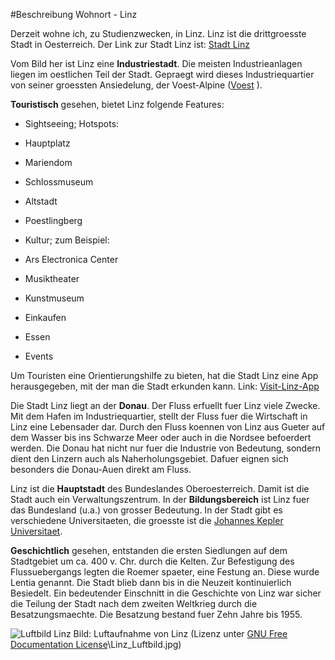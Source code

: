 #Beschreibung Wohnort - Linz

Derzeit wohne ich, zu Studienzwecken, in Linz\. Linz ist die drittgroesste Stadt in Oesterreich\. 
Der Link zur Stadt Linz ist: [Stadt Linz](http://www.linz.at)

Vom Bild her ist Linz eine **Industriestadt**\. Die meisten Industrieanlagen liegen im oestlichen Teil der Stadt\. Gepraegt wird dieses Industriequartier von seiner groessten Ansiedelung, der Voest-Alpine \([Voest](http://www.voestalpine.com/group/de/) \)\.

**Touristisch** gesehen, bietet Linz folgende Features:

*   Sightseeing; Hotspots:  

  *   Hauptplatz  

  *   Mariendom

  *   Schlossmuseum

  *   Altstadt

  *   Poestlingberg

*   Kultur; zum Beispiel:

  *   Ars Electronica Center

  *   Musiktheater

  *   Kunstmuseum

*   Einkaufen

*   Essen

*   Events


Um Touristen eine Orientierungshilfe zu bieten, hat die Stadt Linz eine App herausgegeben, mit der man die Stadt erkunden kann\. Link: [Visit-Linz-App]( https://www.linztourismus.at/freizeit/linz-entdecken/linz-inspiriert/app/)

Die Stadt Linz liegt an der **Donau**\. Der Fluss erfuellt fuer Linz viele Zwecke\. Mit dem Hafen im Industriequartier, stellt der Fluss fuer die Wirtschaft in Linz eine Lebensader dar\. Durch den Fluss koennen von Linz aus Gueter auf dem Wasser bis ins Schwarze Meer oder auch in die Nordsee befoerdert werden\. Die Donau hat nicht nur fuer die Industrie von Bedeutung, sondern dient den Linzern auch als Naherholungsgebiet\. Dafuer eignen sich besonders die Donau-Auen direkt am Fluss\. 

Linz ist die **Hauptstadt** des Bundeslandes Oberoesterreich\. Damit ist die Stadt auch ein Verwaltungszentrum\. In der **Bildungsbereich** ist Linz fuer das Bundesland (u\.a\.) von grosser Bedeutung\. In der Stadt gibt es verschiedene Universitaeten, die groesste ist die [Johannes Kepler Universitaet](http://www.jku.at)\.

**Geschichtlich** gesehen, entstanden die ersten Siedlungen auf dem Stadtgebiet um ca\. 400 v\. Chr\. durch die Kelten\. Zur Befestigung des Flussuebergangs legten die Roemer spaeter, eine Festung an\. Diese wurde Lentia genannt\. Die Stadt blieb dann bis in die Neuzeit kontinuierlich Besiedelt\. Ein bedeutender Einschnitt in die Geschichte von Linz war sicher die Teilung der Stadt nach dem zweiten Weltkrieg durch die Besatzungsmaechte\. Die Besatzung bestand fuer Zehn Jahre bis 1955\.

![Luftbild Linz](/images/Linz_Luftbild.jpg)
Bild: Luftaufnahme von Linz (Lizenz unter [GNU Free Documentation License](https://commons.wikimedia.org/wiki/Commons:GNU_Free_Documentation_License,_version_1.2)\Linz_Luftbild.jpg)



